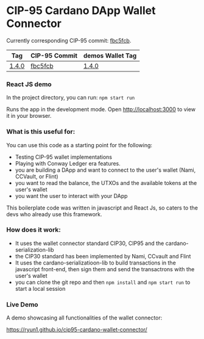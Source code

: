 # CIP-95 Cardano DApp Wallet Connector

Currently corresponding CIP-95 commit: [fbc5fcb](https://github.com/cardano-foundation/CIPs/pull/509/commits/fbc5fcbb127313ccfd2a30376145f63627f3afd9).

| Tag | CIP-95 Commit | demos Wallet Tag |
| ---- | ---- | ---- |
| [1.4.0](https://github.com/Ryun1/cip95-cardano-wallet-connector/releases/tag/1.4.0) | [fbc5fcb](https://github.com/cardano-foundation/CIPs/pull/509/commits/fbc5fcbb127313ccfd2a30376145f63627f3afd9) | [1.4.0](https://github.com/Ryun1/cip95-demos-wallet/releases/tag/1.4.0) |

### React JS demo

In the project directory, you can run: `npm start run`

Runs the app in the development mode.
Open [http://localhost:3000](http://localhost:3000) to view it in your browser.


### What is this useful for:
You can use this code as a starting point for the following:
- Testing CIP-95 wallet implementations
- Playing with Conway Ledger era features.
- you are building a DApp and want to connect to the user's wallet (Nami, CCVault, or Flint)
- you want to read the balance, the UTXOs and the available tokens at the user's wallet
- you want the user to interact with your DApp

This boilerplate code was written in javascript and React Js, so caters to the devs who already use this framework.

### How does it work:
- It uses the wallet connector standard CIP30, CIP95 and the cardano-serialization-lib
- the CIP30 standard has been implemented by Nami, CCvault and Flint
- It uses the cardano-serializatioon-lib to build transactions in the javascript front-end, then sign them and send the transactrons with the user's wallet
- you can clone the git repo and then `npm install` and `npm start run` to start a local session

### Live Demo

A demo showcasing all functionalities of the wallet connector:

https://ryun1.github.io/cip95-cardano-wallet-connector/